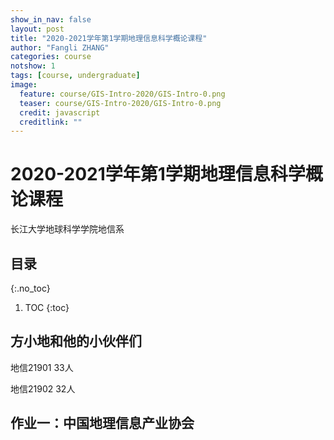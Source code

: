 ```yaml
---
show_in_nav: false
layout: post
title: "2020-2021学年第1学期地理信息科学概论课程"
author: "Fangli ZHANG"
categories: course
notshow: 1
tags: [course, undergraduate]
image:
  feature: course/GIS-Intro-2020/GIS-Intro-0.png
  teaser: course/GIS-Intro-2020/GIS-Intro-0.png
  credit: javascript
  creditlink: ""
---
```


# 2020-2021学年第1学期地理信息科学概论课程

长江大学地球科学学院地信系

## 目录
{:.no_toc}
1. TOC
{:toc}


## 方小地和他的小伙伴们

地信21901 33人

地信21902 32人


## 作业一：中国地理信息产业协会
<html>
    <head>
    <style>
        #chartdiv {
            width: 100%;
            height: 480px;
        }
        .map-marker {
            margin-left: -5px;
            margin-top: -5px;
        }
        .map-marker.map-clickable {
            cursor: pointer;
        }
        .pulse {
            width: 0px;
            height: 0px;
            border: 0px solid #f7f14c;
            -webkit-border-radius: 30px;
            -moz-border-radius: 30px;
            border-radius: 30px;
            background-color: #716f42;
            z-index: 10;
            position: absolute;
      }
      .map-marker .dot {
            border: 10px solid #FFFFFF;
            background: transparent;
            -webkit-border-radius: 100px;
            -moz-border-radius: 100px;
            border-radius: 100px;
            height: 40px;
            width: 40px;
            -webkit-animation: pulse 0.5s ease-out;
            -moz-animation: pulse 1s ease-out;
            animation: pulse 1.5s ease-out;
            -webkit-animation-iteration-count: infinite;
            -moz-animation-iteration-count: infinite;
            animation-iteration-count: infinite;
            position: absolute;
            top: -25px;
            left: -25px;
            z-index: 1;
            opacity: 0;
    }
    @-moz-keyframes pulse {
           0% {
              -moz-transform: scale(0);
              opacity: 0.0;
           }
           25% {
              -moz-transform: scale(0);
              opacity: 0.1;
           }
           50% {
              -moz-transform: scale(0.1);
              opacity: 0.3;
           }
           75% {
              -moz-transform: scale(0.5);
              opacity: 0.5;
           }
           100% {
              -moz-transform: scale(1);
              opacity: 0.0;
           }
    }
    @-webkit-keyframes "pulse" {
           0% {
              -webkit-transform: scale(0);
              opacity: 0.0;
           }
           25% {
              -webkit-transform: scale(0);
              opacity: 0.1;
           }
           50% {
              -webkit-transform: scale(0.1);
              opacity: 0.3;
           }
           75% {
              -webkit-transform: scale(0.5);
              opacity: 0.5;
           }
           100% {
              -webkit-transform: scale(1);
              opacity: 0.0;
           }
       }
    </style>
    </head>
    <body>
    <script src="https://www.amcharts.com/lib/3/ammap.js"></script>
    <script src="https://www.amcharts.com/lib/3/maps/js/worldLow.js"></script>
    <script src="https://www.amcharts.com/lib/3/themes/light.js"></script>
    <script>
    var targetSVG = "M9,0C4.029,0,0,4.029,0,9s4.029,9,9,9s9-4.029,9-9S13.971,0,9,0z M9,15.93 c-3.83,0-6.93-3.1-6.93-6.93S5.17,2.07,9,2.07s6.93,3.1,6.93,6.93S12.83,15.93,9,15.93 M12.5,9c0,1.933-1.567,3.5-3.5,3.5S5.5,10.933,5.5,9S7.067,5.5,9,5.5 S12.5,7.067,12.5,9z";

    <!-- var targetSVG = "{{site.baseurl}}/assets/svg/taxi.svg"; -->

    var map = AmCharts.makeChart( "chartdiv", {
        "type": "map",
        "theme": "light",
        "dragMap": true,
        "projection": "miller",
        "mouseWheelZoomEnabled": true,
        "showBalloonOnSelectedObject": true,
        "backgroundAlpha": 1,
        "backgroundColor": "#000",

        "dataProvider": {
            "mapURL": "/assets/map/chinaHigh.svg",

            "zoomLevel": 1,
            "zoomLatitude": 36.7,
            "zoomLongitude": 104.2,

            "lines": [
            ],

            "images": [
                {"type": "circle", "title": "<b>廖小罕<br/>中国科学院地理科学与资源研究所", "latitude": 40.008842, "longitude": 116.391435, "scale": 0.3},
                {"type": "circle", "title": "<b>李英成<br/>中测新图（北京）遥感技术有限责任公司", "latitude": 39.90969, "longitude": 116.267731, "scale": 0.3},
                {"type": "circle", "title": "<b>刘永<br/>武汉中地数码科技有限公司", "latitude": 30.480708, "longitude": 114.412103, "scale": 0.3},
                {"type": "circle", "title": "<b>程承旗<br/>北京大学", "latitude": 39.998877, "longitude": 116.316833, "scale": 0.3},
                {"type": "circle", "title": "<b>王宝民<br/>中国地图出版集团", "latitude": 38.888106, "longitude": 121.531261, "scale": 0.3},
                {"type": "circle", "title": "<b>程鹏飞<br/>中国测绘科学研究院", "latitude": 39.902882, "longitude": 116.302654, "scale": 0.3},
                {"type": "circle", "title": "<b>陆洁中<br/>上海市测绘地理信息产业协会", "latitude": 31.194908, "longitude": 121.515188, "scale": 0.3},
                {"type": "circle", "title": "<b>朱敦尧<br/>武汉光庭信息技术股份有限公司", "latitude": 30.481717, "longitude": 114.40856, "scale": 0.3},
                {"type": "circle", "title": "<b>宫辉力<br/>首都师范大学", "latitude": 39.936212, "longitude": 116.312068, "scale": 0.3},
                {"type": "circle", "title": "<b>崔亚军<br/>四川空间信息产业发展有限公司", "latitude": 30.634885, "longitude": 103.979575, "scale": 0.3},
                {"type": "circle", "title": "<b>谭永杰<br/>中国地质调查局发展研究中心", "latitude": 39.929323, "longitude": 116.34309, "scale": 0.3},
                {"type": "circle", "title": "<b>史廷玉<br/>天津市测绘院", "latitude": 39.06744, "longitude": 117.191558, "scale": 0.3},
                {"type": "circle", "title": "<b>刘永<br/>深圳新中地教育有限公司", "latitude": 22.24, "longitude": 113.53, "scale": 0.3},
                {"type": "circle", "title": "<b>王增宁<br/>中国地理信息产业协会", "latitude": 39.884267, "longitude": 116.366775, "scale": 0.3},
                {"type": "circle", "title": "<b>刘玉璋<br/>北京盛世泰伯网络技术有限公司", "latitude": 39.927273, "longitude": 116.440156, "scale": 0.3},
                {"type": "circle", "title": "<b>冯仲科<br/>北京林业大学", "latitude": 40.00819, "longitude": 116.35146, "scale": 0.3},
                {"type": "circle", "title": "<b>王卫红<br/>西南科技大学环境与资源学院", "latitude": 31.467895, "longitude": 104.742836, "scale": 0.3},
                {"type": "circle", "title": "<b>孙玉国<br/>北京四维图新科技股份有限公司", "latitude": 40.07868, "longitude": 116.252122, "scale": 0.3},
                {"type": "circle", "title": "<b>胥燕婴<br/>国家测绘地理信息局", "latitude": 39.902882, "longitude": 116.302654, "scale": 0.3},
                {"type": "circle", "title": "<b>郭凯天<br/>深圳市腾讯计算机系统有限公司", "latitude": 22.561116, "longitude": 113.958226, "scale": 0.3},
                {"type": "circle", "title": "<b>曹天景<br/>中国四维测绘技术有限公司", "latitude": 39.982969, "longitude": 116.335135, "scale": 0.3},
                {"type": "circle", "title": "<b>王长科<br/>中国兵器工业北方勘察设计研究院有限公司", "latitude": 38.042718, "longitude": 114.518801, "scale": 0.3},
                {"type": "circle", "title": "<b>姜德荣<br/>高德软件 有限公司", "latitude": 31.207776, "longitude": 121.440775, "scale": 0.3},
                {"type": "circle", "title": "<b>刘奕夫<br/>武大吉奥信息技术有限公司", "latitude": 30.462392, "longitude": 114.415055, "scale": 0.3},
                {"type": "circle", "title": "<b>李国鹏<br/>自然资源部", "latitude": 34.2304, "longitude": 108.93426, "scale": 0.3},
                {"type": "circle", "title": "<b>王东<br/>北京数字政通科技股份有限公司", "latitude": 39.806, "longitude": 116.479, "scale": 0.3},
                {"type": "circle", "title": "<b>邓克寰<br/>中治集团武汉勘察研究院有限公司", "latitude": 30.632443, "longitude": 114.394796, "scale": 0.3},
                {"type": "circle", "title": "<b>杨洪涛<br/>北京搜狗科技发展有限公司", "latitude": 39.999586, "longitude": 116.338779, "scale": 0.3},
                {"type": "circle", "title": "<b>马小计<br/>北京中色测绘院有限公司", "latitude": 40.042131, "longitude": 116.428025, "scale": 0.3},
                {"type": "circle", "title": "<b>汤国安<br/>南京师范大学", "latitude": 32.112189, "longitude": 118.916683, "scale": 0.3},
                {"type": "circle", "title": "<b>杨震澎<br/>广东南方数码科技股份有限公司", "latitude": 23.129587, "longitude": 113.380433, "scale": 0.3},
                {"type": "circle", "title": "<b>赖百炼<br/>中煤航测遥感集团有限公司", "latitude": 34.168497, "longitude": 108.988433, "scale": 0.3},
                {"type": "circle", "title": "<b>王继业<br/>国家电网公司", "latitude": 39.948387, "longitude": 116.455712, "scale": 0.3},
                {"type": "circle", "title": "<b>江春华<br/>北京恒华伟业科技股份有限公司", "latitude": 39.956312, "longitude": 116.389148, "scale": 0.3},
                {"type": "circle", "title": "<b>李满春<br/>南京大学", "latitude": 32.125421, "longitude": 118.964891, "scale": 0.3},
                {"type": "circle", "title": "<b>张扬<br/>北京吉威时代软件股份有限公司", "latitude": 39.911938, "longitude": 116.225806, "scale": 0.3},
                {"type": "circle", "title": "<b>汤海<br/>中国地理信息产业协会", "latitude": 39.884267, "longitude": 116.366775, "scale": 0.3},
                {"type": "circle", "title": "<b>左建章<br/>北京四维远见信息技术有限公司", "latitude": 39.826963, "longitude": 116.289182, "scale": 0.3},
                {"type": "circle", "title": "<b>孙冰<br/>北京东方道迩信息技术股份有限公司", "latitude": 40.039824, "longitude": 116.303044, "scale": 0.3},
                {"type": "circle", "title": "<b>王东<br/>北京数字政通科技股份有限公司", "latitude": 39.959609, "longitude": 116.36266, "scale": 0.3},
                {"type": "circle", "title": "<b>白正玄<br/>北京博乾国际会展服务有限公司", "latitude": 39.902924, "longitude": 116.386381, "scale": 0.3},
                {"type": "circle", "title": "<b>程鹏飞<br/>中国测绘科学院", "latitude": 39.902882, "longitude": 116.302654, "scale": 0.3},
                {"type": "circle", "title": "<b>谭永杰<br/>中国地质调查局发展研究中心", "latitude": 39.929323, "longitude": 116.34309, "scale": 0.3},
                {"type": "circle", "title": "<b>廖定海<br/>广州中海达卫星导航技术股份有限公司", "latitude": 22.986854, "longitude": 113.379684, "scale": 0.3},
                {"type": "circle", "title": "<b>于国强<br/>山东省圣达地理信息测绘工程有限公司", "latitude": 37.508532, "longitude": 122.132538, "scale": 0.3},
                {"type": "circle", "title": "<b>徐文中<br/>苍穹数码技术股份有限公司", "latitude": 39.813497, "longitude": 116.544586, "scale": 0.3},
                {"type": "circle", "title": "<b>马小计<br/>北京中色测绘院有限公司", "latitude": 40.042131, "longitude": 116.428025, "scale": 0.3},
                {"type": "circle", "title": "<b>李清泉<br/>深圳大学", "latitude": 22.532206, "longitude": 113.940343, "scale": 0.3},
                {"type": "circle", "title": "<b>边馥苓<br/>武汉大学", "latitude": 30.533404, "longitude": 114.363058, "scale": 0.3},
                {"type": "circle", "title": "<b>王有弢<br/>甘肃省测绘地理信息学会", "latitude": 36.05227, "longitude": 103.84625, "scale": 0.3},
                {"type": "circle", "title": "<b>宋关福<br/>北京超图软件股份有限公司", "latitude": 39.991818, "longitude": 116.512186, "scale": 0.3},
                {"type": "circle", "title": "<b>杨槐<br/>厦门亿联网络技术股份有限公司", "latitude": 24.538145, "longitude": 118.161035, "scale": 0.3},
                {"type": "circle", "title": "<b>郭晟<br/>立得空间信息技术股份有限公司", "latitude": 39.956793, "longitude": 116.283903, "scale": 0.3},
                {"type": "circle", "title": "<b>徐文<br/>中国资源卫星应用中心", "latitude": 40.086778, "longitude": 116.252936, "scale": 0.3},
                {"type": "circle", "title": "<b>余国珊<br/>四川省地理信息产业协会", "latitude": 30.628311, "longitude": 104.042204, "scale": 0.3},
                {"type": "circle", "title": "<b>王继业<br/>国家电网公司", "latitude": 39.912541, "longitude": 116.383689, "scale": 0.3},
                {"type": "circle", "title": "<b>冯先光<br/>国家基础地理信息中心", "latitude": 39.902236, "longitude": 116.302829, "scale": 0.3},
                {"type": "circle", "title": "<b>刘沛<br/>贵州大学资源与环境工程学院", "latitude": 26.495623, "longitude": 106.748509, "scale": 0.3}
            ]
        },

            "areasSettings": {
                "color": "#FFCC00",
                "outlineThickness": 0.3,
                "unlistedAreasColor": "#FFFFFF",
                "unlistedAreasAlpha": 0.6
            },

            "imagesSettings": {
              "color": "#00FF00",
              "rollOverColor": "#FFFF00",
              "selectedColor": "#000000"
            },

            "linesSettings": {
              "arc": -0.75,
              "arrow": "middle",
              "color": "#FFFF00",
              "alpha": 1,
              "arrowAlpha": 1,
              "arrowSize": 3,
              "thickness": 1
            },

            "balloon": {
                "drop": false,
                "fixedPosition": false
            },

            "zoomControl": {
              "homeButtonEnabled": false,
              "zoomControlEnabled": false,
              "buttonSize": 10,
              "gridHeight": 0,
              "draggerAlpha": 0,
              "gridAlpha": 0
            },

            "backgroundZoomsToTop": true,
            "linesAboveImages": false,

           "export": {
             "enabled": false
           }
    } );

    map.addListener( "positionChanged", updateCustomMarkers );

    function updateCustomMarkers( event ) {
      var map = event.chart;

      for ( var x in map.dataProvider.images ) {
        var image = map.dataProvider.images[ x ];
        if (x == 4) {
            if ( 'undefined' == typeof image.externalElement )
            image.externalElement = createCustomMarker( image );
            var xy = map.coordinatesToStageXY( image.longitude, image.latitude );
            image.externalElement.style.top = xy.y + 'px';
            image.externalElement.style.left = xy.x + 'px';
        } else {
            if ( 'undefined' == typeof image.externalElement )
            image.externalElement = createCustomMarker( image );
            var xy = map.coordinatesToStageXY( image.longitude, image.latitude );
            image.externalElement.style.top = xy.y + 'px';
            image.externalElement.style.left = xy.x + 'px';
        }
      }
    }

    function createCustomMarker( image ) {
      var holder = document.createElement( 'div' );
      holder.className = 'map-marker';
      holder.title = image.title;
      holder.style.position = 'absolute';

      if ( undefined != image.url ) {
        holder.onclick = function() {
          window.location.href = image.url;
        };
        holder.className += ' map-clickable';
      }

      var dot = document.createElement( 'div' );
      dot.className = 'dot';
      holder.appendChild( dot );

      var pulse = document.createElement( 'div' );
      pulse.className = 'pulse';
      holder.appendChild( pulse );

      image.chart.chartDiv.appendChild( holder );

      return holder;
    }


    </script>
    </body>
    <div id="chartdiv"></div>
</html>
